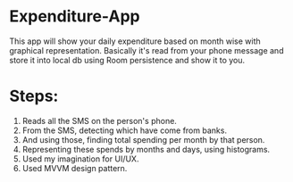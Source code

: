# Expenditure-App
This app will show your daily expenditure based on month wise with graphical representation. Basically it's read from your phone message and store it into local db using Room persistence and show it to you. 

# Steps:
1. Reads all the SMS on the person's phone. 
2. From the SMS, detecting which have come from banks. 
3. And using those, finding total spending per month by that person. 
4. Representing these spends by months and days, using histograms. 
5. Used my imagination for UI/UX.  
6. Used MVVM design pattern.
